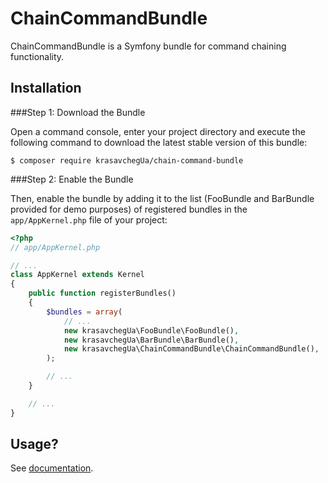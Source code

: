 # ChainCommandBundle

ChainCommandBundle is a Symfony bundle for command chaining functionality.

Installation
---------------------------

###Step 1: Download the Bundle

Open a command console, enter your project directory and execute the
following command to download the latest stable version of this bundle:

```console
$ composer require krasavchegUa/chain-command-bundle
```

###Step 2: Enable the Bundle

Then, enable the bundle by adding it to the list (FooBundle and BarBundle provided for demo purposes) of registered bundles
in the `app/AppKernel.php` file of your project:

```php
<?php
// app/AppKernel.php

// ...
class AppKernel extends Kernel
{
    public function registerBundles()
    {
        $bundles = array(
            // ...
            new krasavchegUa\FooBundle\FooBundle(),
            new krasavchegUa\BarBundle\BarBundle(),
            new krasavchegUa\ChainCommandBundle\ChainCommandBundle(),
        );

        // ...
    }

    // ...
}
```

Usage?
-------------------------

See [documentation](Resources/doc/index.rst).
